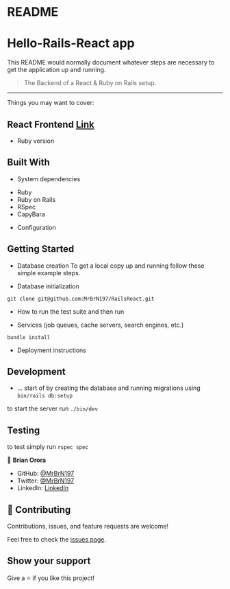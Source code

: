 # README
# Hello-Rails-React app

This README would normally document whatever steps are necessary to get the
application up and running.
> The Backend of a React & Ruby on Rails setup.
---
Things you may want to cover:
## React Frontend [Link](https://github.com/MrBrN197/hello-rails-frontend/tree/dev)

* Ruby version
## Built With

* System dependencies
- Ruby
- Ruby on Rails
- RSpec
- CapyBara

* Configuration
## Getting Started

* Database creation
To get a local copy up and running follow these simple example steps.

* Database initialization
```
git clone git@github.com:MrBrN197/RailsReact.git
```

* How to run the test suite
and then run

* Services (job queues, cache servers, search engines, etc.)
```
bundle install
```

* Deployment instructions
## Development

* ...
start of by creating the database and running migrations using
`bin/rails db:setup`

to start the server run `./bin/dev`

## Testing
to test simply run `rspec spec`


👤 **Brian Orora**

- GitHub: [@MrBrN197](https://github.com/MrBrN197)
- Twitter: [@MrBrN197](https://twitter.com/MrBrN197)
- LinkedIn: [LinkedIn](https://www.linkedin.com/in/orora-brian/)

## 🤝 Contributing

Contributions, issues, and feature requests are welcome!

Feel free to check the [issues page](../../issues/).

## Show your support

Give a ⭐️ if you like this project!